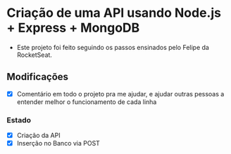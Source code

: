 # Criação de uma API usando Node.js + Express + MongoDB

- Este projeto foi feito seguindo os passos ensinados pelo Felipe da RocketSeat.

## Modificações

- [x] Comentário em todo o projeto pra me ajudar, e ajudar outras pessoas a entender melhor o funcionamento de cada linha

### Estado

- [x] Criação da API
- [x] Inserção no Banco via POST
